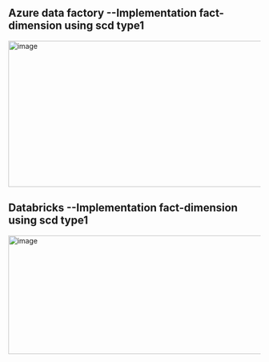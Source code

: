 



## Azure data factory  --Implementation fact-dimension using scd type1






<img width="1291" height="292" alt="image" src="https://github.com/user-attachments/assets/04903af5-9fee-4fbc-ae9f-e2870e12128c" />






## Databricks  --Implementation fact-dimension using scd type1


<img width="557" height="237" alt="image" src="https://github.com/user-attachments/assets/87560914-ca8f-4086-bfe5-5f3e11578f6d" />
